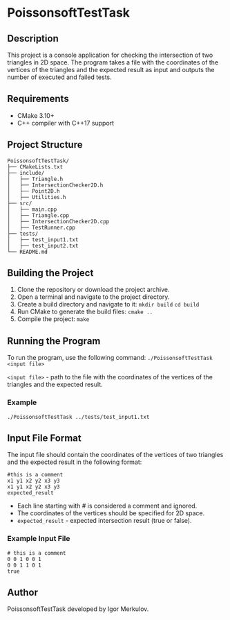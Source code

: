 # PoissonsoftTestTask

## Description

This project is a console application for checking the intersection of two triangles in 2D space. The program takes a file with the coordinates of the vertices of the triangles and the expected result as input and outputs the number of executed and failed tests.

## Requirements

- CMake 3.10+
- C++ compiler with C++17 support

## Project Structure

```plaintext
PoissonsoftTestTask/
├── CMakeLists.txt
├── include/
│   ├── Triangle.h
│   ├── IntersectionChecker2D.h
│   ├── Point2D.h
│   ├── Utilities.h
├── src/
│   ├── main.cpp
│   ├── Triangle.cpp
│   ├── IntersectionChecker2D.cpp
│   ├── TestRunner.cpp
├── tests/
│   ├── test_input1.txt
│   ├── test_input2.txt
└── README.md
```

## Building the Project

1. Clone the repository or download the project archive.
2. Open a terminal and navigate to the project directory.
3. Create a build directory and navigate to it: 
`mkdir build`
`cd build`
4. Run CMake to generate the build files:
`cmake ..`
5. Compile the project:
`make`
## Running the Program
To run the program, use the following command:
`./PoissonsoftTestTask <input file>`

`<input file>` - path to the file with the coordinates of the vertices of the triangles and the expected result.
### Example

`./PoissonsoftTestTask ../tests/test_input1.txt`

## Input File Format

The input file should contain the coordinates of the vertices of two triangles and the expected result in the following format:
```
#this is a comment
x1 y1 x2 y2 x3 y3
x1 y1 x2 y2 x3 y3
expected_result
```
- Each line starting with # is considered a comment and ignored.
- The coordinates of the vertices should be specified for 2D space.
- `expected_result` - expected intersection result (true or false).
### Example Input File
```
# this is a comment
0 0 1 0 0 1
0 0 1 1 0 1
true
```

## Author
PoissonsoftTestTask developed by Igor Merkulov.